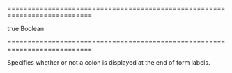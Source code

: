 ===========================================================================
<!--default-->true<!--/default-->
<!--type-->Boolean<!--/type-->
===========================================================================

<!--shortDescription-->
Specifies whether or not a colon is displayed at the end of form labels.
<!--/shortDescription-->

<!--fullDescription-->

<!--/fullDescription-->